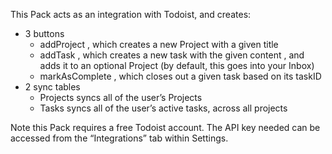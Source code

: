 This Pack acts as an integration with Todoist, and creates:

- 3 buttons
  - addProject , which creates a new Project with a given title
  - addTask , which creates a new task with the given content , and adds it to an optional Project (by default, this goes into your Inbox)
  - markAsComplete , which closes out a given task based on its taskID
- 2 sync tables
  - Projects syncs all of the user’s Projects
  - Tasks syncs all of the user’s active tasks, across all projects

Note this Pack requires a free Todoist account. The API key needed can be accessed from the “Integrations” tab within Settings.
